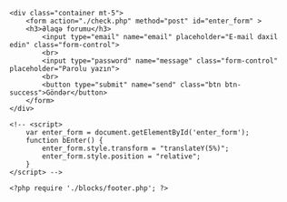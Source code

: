 <!DOCTYPE html>
<html>
<head>
	<meta charset="utf-8">
	<meta name="viewport" content="width=device-width, initial-scale=1.0">
	<meta http-equiv="X-UA-Compatible" content="IE=edge">
	<title>Tibb</title>
	<link rel="stylesheet" href="./css/style.css">
	<link rel="stylesheet" href="https://stackpath.bootstrapcdn.com/bootstrap/4.3.1/css/bootstrap.min.css" integrity="sha384-ggOyR0iXCbMQv3Xipma34MD+dH/1fQ784/j6cY/iJTQUOhcWr7x9JvoRxT2MZw1T" crossorigin="anonymous">
</head>
<body>
	<?php require './blocks/header.php'; ?>

	<div class="container mt-5">
		<form action="./check.php" method="post" id="enter_form" >
		<h3>Əlaqə forumu</h3>
			<input type="email" name="email" placeholder="E-mail daxil edin" class="form-control">
			<br>
			<input type="password" name="message" class="form-control" placeholder="Parolu yazın">
			<br>
			<button type="submit" name="send" class="btn btn-success">Göndər</button>
		</form>
	</div>
	
	<!-- <script>
		var enter_form = document.getElementById('enter_form');
		function bEnter() {
			enter_form.style.transform = "translateY(5%)";
			enter_form.style.position = "relative";
		}
	</script> -->

	<?php require './blocks/footer.php'; ?>
</body>
</html>
